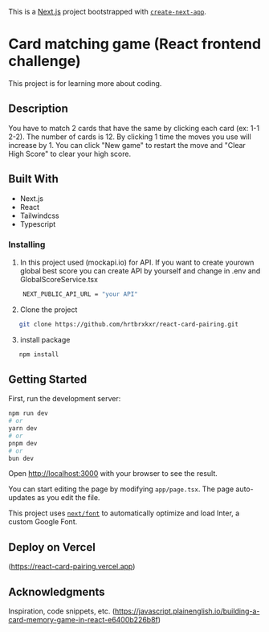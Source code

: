 This is a [Next.js](https://nextjs.org/) project bootstrapped with [`create-next-app`](https://github.com/vercel/next.js/tree/canary/packages/create-next-app).

# Card matching game (React frontend challenge)
This project is for learning more about coding.

## Description
You have to match 2 cards that have the same by clicking each card (ex: 1-1 2-2). The number of cards is 12. By clicking 1 time the moves you use will increase by 1. You can click "New game" to restart the move and "Clear High Score" to clear your high score.

## Built With
- Next.js
- React
- Tailwindcss
- Typescript

### Installing

1. In this project used (mockapi.io) for API. If you want to create yourown global best score you can create API by yourself and change in .env and GlobalScoreService.tsx
```bash
    NEXT_PUBLIC_API_URL = "your API"
```
2. Clone the project
```bash
   git clone https://github.com/hrtbrxkxr/react-card-pairing.git
```
3. install package
```bash
   npm install
```

## Getting Started

First, run the development server:

```bash
npm run dev
# or
yarn dev
# or
pnpm dev
# or
bun dev
```

Open [http://localhost:3000](http://localhost:3000) with your browser to see the result.

You can start editing the page by modifying `app/page.tsx`. The page auto-updates as you edit the file.

This project uses [`next/font`](https://nextjs.org/docs/basic-features/font-optimization) to automatically optimize and load Inter, a custom Google Font.


## Deploy on Vercel

(https://react-card-pairing.vercel.app)

## Acknowledgments
Inspiration, code snippets, etc.
(https://javascript.plainenglish.io/building-a-card-memory-game-in-react-e6400b226b8f)
